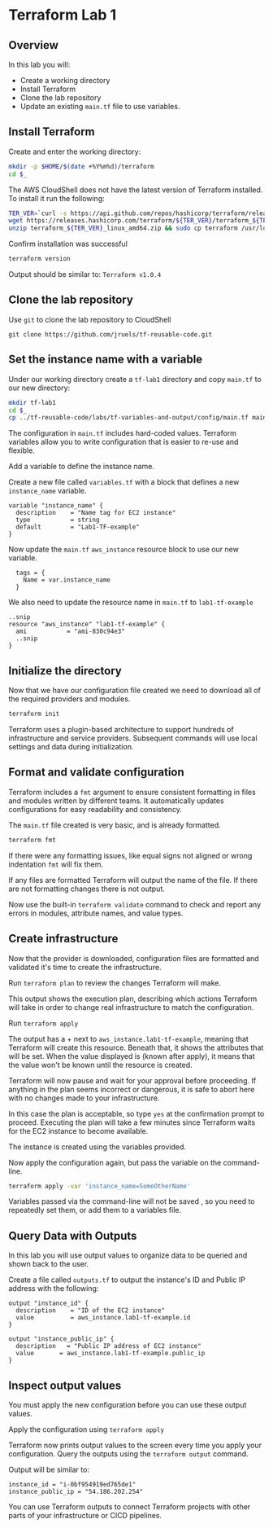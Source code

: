 # Terraform Lab 1

## Overview 
In this lab you will:
- Create a working directory
- Install Terraform
- Clone the lab repository
- Update an existing `main.tf` file to use variables. 

## Install Terraform 
Create and enter the working directory:
```sh
mkdir -p $HOME/$(date +%Y%m%d)/terraform
cd $_
```
The AWS CloudShell does not have the latest version of Terraform installed. To install it run the following: 
```sh
TER_VER=`curl -s https://api.github.com/repos/hashicorp/terraform/releases/latest | grep tag_name | cut -d: -f2 | tr -d \"\,\v | awk '{$1=$1};1'`
wget https://releases.hashicorp.com/terraform/${TER_VER}/terraform_${TER_VER}_linux_amd64.zip
unzip terraform_${TER_VER}_linux_amd64.zip && sudo cp terraform /usr/local/bin/
```

Confirm installation was successful
```sh
terraform version 
```

Output should be similar to: `Terraform v1.0.4`


## Clone the lab repository
Use `git` to clone the lab repository to CloudShell
```
git clone https://github.com/jruels/tf-reusable-code.git
```


## Set the instance name with a variable
Under our working directory create a `tf-lab1` directory and copy `main.tf` to our new directory: 
```sh
mkdir tf-lab1 
cd $_
cp ../tf-reusable-code/labs/tf-variables-and-output/config/main.tf main.tf
```

The configuration in `main.tf` includes hard-coded values. Terraform variables allow you to write configuration that is easier to re-use and flexible. 

Add a variable to define the instance name. 

Create a new file called `variables.tf` with a block that defines a new `instance_name` variable. 

```hcl
variable "instance_name" {
  description    = "Name tag for EC2 instance"
  type           = string
  default        = "Lab1-TF-example"
}
```

Now update the `main.tf` `aws_instance` resource block to use our new variable. 

```
  tags = {
    Name = var.instance_name
  }
```

We also need to update the resource name in `main.tf` to `lab1-tf-example`
```
..snip
resource "aws_instance" "lab1-tf-example" {
  ami           = "ami-830c94e3"
  ..snip
}
```

## Initialize the directory
Now that we have our configuration file created we need to download all of the required providers and modules.
```sh
terraform init
```

Terraform uses a plugin-based architecture to support hundreds of infrastructure and service providers. Subsequent commands will use local settings and data during initialization.

## Format and validate configuration
Terraform includes a `fmt` argument to ensure consistent formatting in files and modules written by different teams. It automatically updates configurations for easy readability and consistency.

The `main.tf` file created is very basic, and is already formatted.
```sh
terraform fmt
```

If there were any formatting issues, like equal signs not aligned or wrong indentation `fmt` will fix them.

If any files are formatted Terraform will output the name of the file. If there are not formatting changes there is not output.

Now use the built-in `terraform validate` command to check and report any errors in modules, attribute names, and value types.

## Create infrastructure
Now that the provider is downloaded, configuration files are formatted and validated it's time to create the infrastructure.

Run `terraform plan` to review the changes Terraform will make.

This output shows the execution plan, describing which actions Terraform will take in order to change real infrastructure to match the configuration.

Run `terraform apply`

The output has a + next to `aws_instance.lab1-tf-example`, meaning that Terraform will create this resource. Beneath that, it shows the attributes that will be set. When the value   displayed is (known after apply), it means that the value won't be known until the resource is created.

Terraform will now pause and wait for your approval before proceeding. If anything in the plan seems incorrect or dangerous, it is safe to abort here with no changes made to your    infrastructure.

In this case the plan is acceptable, so type `yes` at the confirmation prompt to proceed. Executing the plan will take a few minutes since Terraform waits for the EC2 instance to    become available.

The instance is created using the variables provided. 

Now apply the configuration again, but pass the variable on the command-line. 
```sh
terraform apply -var 'instance_name=SomeOtherName'
```

Variables passed via the command-line will not be saved , so you need to repeatedly set them, or add them to a variables file.

## Query Data with Outputs
In this lab you will use output values to organize data to be queried and shown back to the user. 

Create a file called `outputs.tf` to output the instance's ID and Public IP address with the following: 
```hcl
output "instance_id" {
  description    = "ID of the EC2 instance"
  value          = aws_instance.lab1-tf-example.id
}

output "instance_public_ip" {
  description   = "Public IP address of EC2 instance"
  value       = aws_instance.lab1-tf-example.public_ip
}
```

## Inspect output values
You must apply the new configuration before you can use these output values. 

Apply the configuration using `terraform apply`

Terraform now prints output values to the screen every time you apply your configuration. Query the outputs using the `terraform output` command. 

Output will be similar to: 
```
instance_id = "i-0bf954919ed765de1"
instance_public_ip = "54.186.202.254"
```

You can use Terraform outputs to connect Terraform projects with other parts of your infrastructure or CICD pipelines. 

